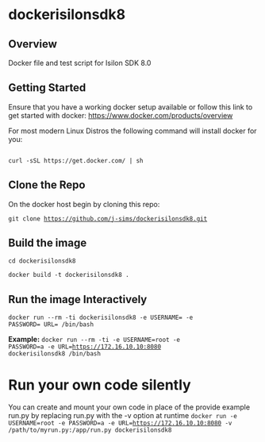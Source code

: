 # dockerisilonsdk8

## Overview
Docker file and test script for Isilon SDK 8.0

## Getting Started
Ensure that you have a working docker setup available or follow this link to get started with docker: https://www.docker.com/products/overview

For most modern Linux Distros the following command will install docker for you:

<code>
curl -sSL https://get.docker.com/ | sh
</code>

## Clone the Repo
On the docker host begin by cloning this repo:

<code>git clone https://github.com/j-sims/dockerisilonsdk8.git</code>

## Build the image
<code>cd dockerisilonsdk8</code>

<code>docker build -t dockerisilonsdk8 .</code>

## Run the image Interactively
<code>docker run --rm -ti dockerisilonsdk8 -e USERNAME=<USERNAME> -e PASSWORD=<PASSWORD> URL=<URL> /bin/bash
</code>

<b>Example:</b>
<code>docker run --rm -ti  -e USERNAME=root -e PASSWORD=a -e URL=https://172.16.10.10:8080 dockerisilonsdk8 /bin/bash
</code>

# Run your own code silently
You can create and mount your own code in place of the provide example run.py by replacing run.py with the -v option at runtime
<code>docker run -e USERNAME=root -e PASSWORD=a -e URL=https://172.16.10.10:8080 -v /path/to/myrun.py:/app/run.py dockerisilonsdk8</code>
